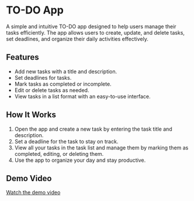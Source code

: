 # TO-DO App

A simple and intuitive TO-DO app designed to help users manage their tasks efficiently. The app allows users to create, update, and delete tasks, set deadlines, and organize their daily activities effectively.

## Features

- Add new tasks with a title and description.
- Set deadlines for tasks.
- Mark tasks as completed or incomplete.
- Edit or delete tasks as needed.
- View tasks in a list format with an easy-to-use interface.

## How It Works

1. Open the app and create a new task by entering the task title and description.
2. Set a deadline for the task to stay on track.
3. View all your tasks in the task list and manage them by marking them as completed, editing, or deleting them.
4. Use the app to organize your day and stay productive.

## Demo Video

[Watch the demo video](https://github.com/user-attachments/assets/92d4cf50-a363-4f60-b777-0824c9f78156)
